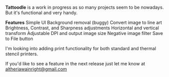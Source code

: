 **Tattoodle** is a work in progress as so many projects seem to be nowadays. But it's functional and very handy. 


**Features**
Simple UI
Background removal (buggy)
Convert image to line art
Brightness, Contrast, and Sharpness adjustments
Horizontal and vertical transform
Adjustable DPI and output image size
Negative image filter
Save to File button


I'm looking into adding print functionality for both standard and thermal stencil printers.

If you'd like to see a feature in the next release just let me know at altheriawainright@gmail.com
